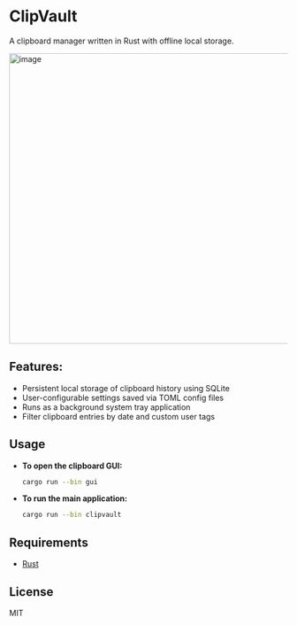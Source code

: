 # ClipVault
A clipboard manager written in Rust with offline local storage.

<img width="525" height="525" alt="image" src="https://github.com/user-attachments/assets/f7627650-e7be-44e3-9edb-26ca2155ca2e" />



## Features:
- Persistent local storage of clipboard history using SQLite
- User-configurable settings saved via TOML config files
- Runs as a background system tray application
- Filter clipboard entries by date and custom user tags

## Usage

- **To open the clipboard GUI:**
    ```sh
    cargo run --bin gui
    ```

- **To run the main application:**
    ```sh
    cargo run --bin clipvault
    ```

## Requirements

- [Rust](https://www.rust-lang.org/tools/install)

## License

MIT
